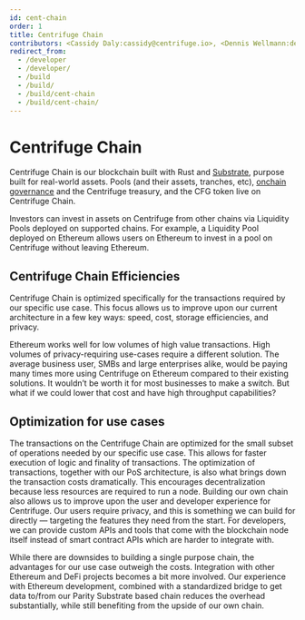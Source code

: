 ```yaml
---
id: cent-chain
order: 1
title: Centrifuge Chain
contributors: <Cassidy Daly:cassidy@centrifuge.io>, <Dennis Wellmann:dennis@centrifuge.io>
redirect_from:
  - /developer
  - /developer/
  - /build
  - /build/
  - /build/cent-chain
  - /build/cent-chain/
---
```

# Centrifuge Chain

Centrifuge Chain is our blockchain built with Rust and [Substrate](https://docs.substrate.io/), purpose built for real-world assets. Pools (and their assets, tranches, etc), [onchain governance](https://docs.centrifuge.io/use/governance-process/) and the Centrifuge treasury, and the CFG token live on Centrifuge Chain.

Investors can invest in assets on Centrifuge from other chains via Liquidity Pools deployed on supported chains. For example, a Liquidity Pool deployed on Ethereum allows users on Ethereum to invest in a pool on Centrifuge without leaving Ethereum.

## Centrifuge Chain Efficiencies
Centrifuge Chain is optimized specifically for the transactions required by our specific use case. This focus allows us to improve upon our current architecture in a few key ways: speed, cost, storage efficiencies, and privacy.

Ethereum works well for low volumes of high value transactions. High volumes of privacy-requiring use-cases require a different solution. The average business user, SMBs and large enterprises alike, would be paying many times more using Centrifuge on Ethereum compared to their existing solutions. It wouldn’t be worth it for most businesses to make a switch. But what if we could lower that cost and have high throughput capabilities?

## Optimization for use cases
The transactions on the Centrifuge Chain are optimized for the small subset of operations needed by our specific use case. This allows for faster execution of logic and finality of transactions. The optimization of transactions, together with our PoS architecture, is also what brings down the transaction costs dramatically. This encourages decentralization because less resources are required to run a node. Building our own chain also allows us to improve upon the user and developer experience for Centrifuge. Our users require privacy, and this is something we can build for directly — targeting the features they need from the start. For developers, we can provide custom APIs and tools that come with the blockchain node itself instead of smart contract APIs which are harder to integrate with.

While there are downsides to building a single purpose chain, the advantages for our use case outweigh the costs. Integration with other Ethereum and DeFi projects becomes a bit more involved. Our experience with Ethereum development, combined with a standardized bridge to get data to/from our Parity Substrate based chain reduces the overhead substantially, while still benefiting from the upside of our own chain.